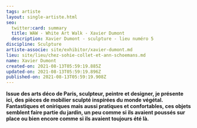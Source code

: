 ```yaml
---
tags: artiste
layout: single-artiste.html
seo:
  twitter:card: summary
  title: WAW - White Art Walk - Xavier Dumont
  description: Xavier Dumont - sculpture - lieu numéro 5
discipline: Sculpture
artiste-associe: site/exhibitor/xavier-dumont.md
lieu: site/lieu/chez-sohie-collet-et-ann-schoemans.md
name: Xavier Dumont
created-on: 2021-08-13T05:59:19.885Z
updated-on: 2021-08-13T05:59:19.896Z
published-on: 2021-08-13T05:59:19.908Z
---
```

<!--StartFragment-->

**Issue des arts déco de Paris, sculpteur, peintre et designer, je présente ici, des pièces de mobilier sculpté inspirées du monde végétal. Fantastiques et oniriques mais aussi pratiques et confortables, ces objets semblent faire partie du jardin, un peu comme si ils avaient poussés sur place ou bien encore comme si ils avaient toujours été là.**

<!--EndFragment-->